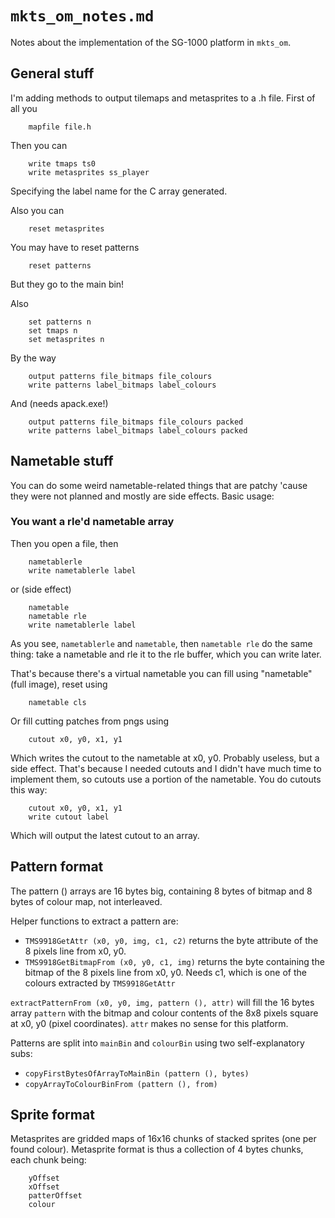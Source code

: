 # `mkts_om_notes.md`

Notes about the implementation of the SG-1000 platform in `mkts_om`. 

## General stuff

I'm adding methods to output tilemaps and metasprites to a .h file. First of all you

```
	mapfile file.h
```

Then you can

```
	write tmaps ts0
	write metasprites ss_player
```

Specifying the label name for the C array generated.

Also you can

```
	reset metasprites
```

You may have to reset patterns

```
	reset patterns
```

But they go to the main bin!

Also

```
	set patterns n
	set tmaps n
	set metasprites n
```

By the way

```
	output patterns file_bitmaps file_colours
	write patterns label_bitmaps label_colours
```

And (needs apack.exe!)

```
	output patterns file_bitmaps file_colours packed
	write patterns label_bitmaps label_colours packed
```

## Nametable stuff

You can do some weird nametable-related things that are patchy 'cause they were not planned and mostly are side effects. Basic usage:

### You want a rle'd nametable array

Then you open a file, then

```
	nametablerle
	write nametablerle label
```

or (side effect)

```
	nametable
	nametable rle
	write nametablerle label
```

As you see, `nametablerle` and `nametable`, then `nametable rle` do the same thing: take a nametable and rle it to the rle buffer, which you can write later.

That's because there's a virtual nametable you can fill using "nametable" (full image), reset using

```
	nametable cls
```

Or fill cutting patches from pngs using

```
	cutout x0, y0, x1, y1
```

Which writes the cutout to the nametable at x0, y0. Probably useless, but a side effect. That's because I needed cutouts and I didn't have much time to implement them, so cutouts use a portion of the nametable. You do cutouts this way:

```
	cutout x0, y0, x1, y1
	write cutout label
```

Which will output the latest cutout to an array.

## Pattern format

The pattern () arrays are 16 bytes big, containing 8 bytes of bitmap and 8 bytes of colour map, not interleaved.

Helper functions to extract a pattern are:

- `TMS9918GetAttr (x0, y0, img, c1, c2)` returns the byte attribute of the 8 pixels line from x0, y0.
- `TMS9918GetBitmapFrom (x0, y0, c1, img)` returns the byte containing the bitmap of the 8 pixels line from x0, y0. Needs c1, which is one of the colours extracted by `TMS9918GetAttr`

`extractPatternFrom (x0, y0, img, pattern (), attr)` will fill the 16 bytes array `pattern` with the bitmap and colour contents of the 8x8 pixels square at x0, y0 (pixel coordinates). `attr` makes no sense for this platform.

Patterns are split into `mainBin` and `colourBin` using two self-explanatory subs:

- `copyFirstBytesOfArrayToMainBin (pattern (), bytes)`
- `copyArrayToColourBinFrom (pattern (), from)`

## Sprite format

Metasprites are gridded maps of 16x16 chunks of stacked sprites (one per found colour). Metasprite format is thus a collection of 4 bytes chunks, each chunk being:

```
	yOffset
	xOffset
	patterOffset
	colour
```

